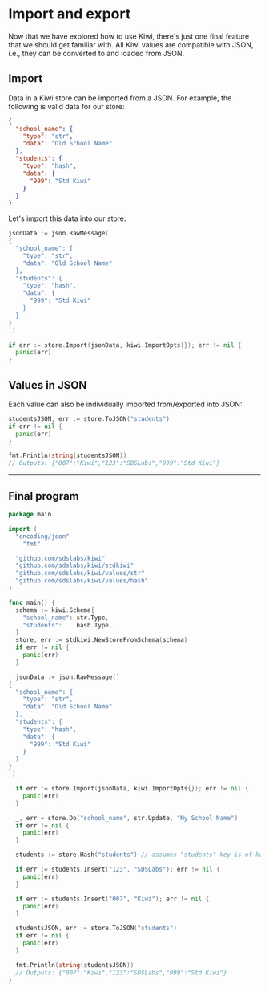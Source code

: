 # Import and export

Now that we have explored how to use Kiwi, there's just one final feature
that we should get familiar with. All Kiwi values are compatible with JSON,
i.e., they can be converted to and loaded from JSON.

## Import

Data in a Kiwi store can be imported from a JSON. For example, the following
is valid data for our store:

```json
{
  "school_name": {
    "type": "str",
    "data": "Old School Name"
  },
  "students": {
    "type": "hash",
    "data": {
      "999": "Std Kiwi"
    }
  }
}
```

Let's import this data into our store:

```go
jsonData := json.RawMessage(`
{
  "school_name": {
    "type": "str",
    "data": "Old School Name"
  },
  "students": {
    "type": "hash",
    "data": {
      "999": "Std Kiwi"
    }
  }
}
`)

if err := store.Import(jsonData, kiwi.ImportOpts{}); err != nil {
  panic(err)
}
```

## Values in JSON

Each value can also be individually imported from/exported into JSON:

```go
studentsJSON, err := store.ToJSON("students")
if err != nil {
  panic(err)
}

fmt.Println(string(studentsJSON))
// Outputs: {"007":"Kiwi","123":"SDSLabs","999":"Std Kiwi"}
```

***

## Final program

```go
package main

import (
  "encoding/json"
	"fmt"

  "github.com/sdslabs/kiwi"
  "github.com/sdslabs/kiwi/stdkiwi"
  "github.com/sdslabs/kiwi/values/str"
  "github.com/sdslabs/kiwi/values/hash"
)

func main() {
  schema := kiwi.Schema{
    "school_name": str.Type,
    "students":    hash.Type,
  }
  store, err := stdkiwi.NewStoreFromSchema(schema)
  if err != nil {
    panic(err)
  }

  jsonData := json.RawMessage(`
{
  "school_name": {
    "type": "str",
    "data": "Old School Name"
  },
  "students": {
    "type": "hash",
    "data": {
      "999": "Std Kiwi"
    }
  }
}
`)

  if err := store.Import(jsonData, kiwi.ImportOpts{}); err != nil {
    panic(err)
  }

  _, err = store.Do("school_name", str.Update, "My School Name")
  if err != nil {
    panic(err)
  }

  students := store.Hash("students") // assumes "students" key is of hash type

  if err := students.Insert("123", "SDSLabs"); err != nil {
    panic(err)
  }

  if err := students.Insert("007", "Kiwi"); err != nil {
    panic(err)
  }

  studentsJSON, err := store.ToJSON("students")
  if err != nil {
    panic(err)
  }

  fmt.Println(string(studentsJSON))
  // Outputs: {"007":"Kiwi","123":"SDSLabs","999":"Std Kiwi"}
}
```

